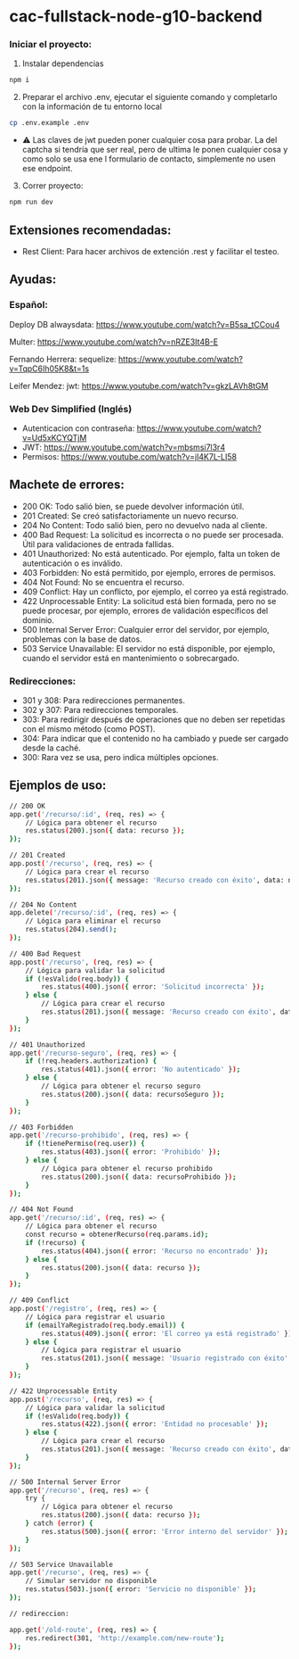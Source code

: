 # cac-fullstack-node-g10-backend

### Iniciar el proyecto:

1. Instalar dependencias
```bash
npm i
```
2. Preparar el archivo .env, ejecutar el siguiente comando y completarlo con la información de tu entorno local
```bash
cp .env.example .env
```
* ⚠️ Las claves de jwt pueden poner cualquier cosa para probar. La del captcha si tendría que ser real, pero de ultima le ponen cualquier cosa y como solo se usa ene l formulario de contacto, simplemente no usen ese endpoint.

3. Correr proyecto:
```bash
npm run dev
```



## Extensiones recomendadas:

- Rest Client: Para hacer archivos de extención .rest y facilitar el testeo.


## Ayudas: 

### Español:

Deploy DB alwaysdata: https://www.youtube.com/watch?v=B5sa_tCCou4

Multer: https://www.youtube.com/watch?v=nRZE3It4B-E

Fernando Herrera:
sequelize: https://www.youtube.com/watch?v=TqpC6Ih05K8&t=1s

Leifer Mendez:
jwt: https://www.youtube.com/watch?v=gkzLAVh8tGM


### Web Dev Simplified (Inglés)

- Autenticacion con contraseña: https://www.youtube.com/watch?v=Ud5xKCYQTjM
- JWT: https://www.youtube.com/watch?v=mbsmsi7l3r4
- Permisos: https://www.youtube.com/watch?v=jI4K7L-LI58 

## Machete de errores:

* 200 OK: Todo salió bien, se puede devolver información útil.
* 201 Created: Se creó satisfactoriamente un nuevo recurso.
* 204 No Content: Todo salió bien, pero no devuelvo nada al cliente.
* 400 Bad Request: La solicitud es incorrecta o no puede ser procesada. Útil para validaciones de entrada fallidas.
* 401 Unauthorized: No está autenticado. Por ejemplo, falta un token de autenticación o es inválido.
* 403 Forbidden: No está permitido, por ejemplo, errores de permisos.
* 404 Not Found: No se encuentra el recurso.
* 409 Conflict: Hay un conflicto, por ejemplo, el correo ya está registrado.
* 422 Unprocessable Entity: La solicitud está bien formada, pero no se puede procesar, por ejemplo, errores de validación específicos del dominio.
* 500 Internal Server Error: Cualquier error del servidor, por ejemplo, problemas con la base de datos.
* 503 Service Unavailable: El servidor no está disponible, por ejemplo, cuando el servidor está en mantenimiento o sobrecargado.

### Redirecciones:

* 301 y 308: Para redirecciones permanentes.
* 302 y 307: Para redirecciones temporales.
* 303: Para redirigir después de operaciones que no deben ser repetidas con el mismo método (como POST).
* 304: Para indicar que el contenido no ha cambiado y puede ser cargado desde la caché.
* 300: Rara vez se usa, pero indica múltiples opciones.

## Ejemplos de uso:

```bash 
// 200 OK
app.get('/recurso/:id', (req, res) => {
    // Lógica para obtener el recurso
    res.status(200).json({ data: recurso });
});

// 201 Created
app.post('/recurso', (req, res) => {
    // Lógica para crear el recurso
    res.status(201).json({ message: 'Recurso creado con éxito', data: nuevoRecurso });
});

// 204 No Content
app.delete('/recurso/:id', (req, res) => {
    // Lógica para eliminar el recurso
    res.status(204).send();
});

// 400 Bad Request
app.post('/recurso', (req, res) => {
    // Lógica para validar la solicitud
    if (!esValido(req.body)) {
        res.status(400).json({ error: 'Solicitud incorrecta' });
    } else {
        // Lógica para crear el recurso
        res.status(201).json({ message: 'Recurso creado con éxito', data: nuevoRecurso });
    }
});

// 401 Unauthorized
app.get('/recurso-seguro', (req, res) => {
    if (!req.headers.authorization) {
        res.status(401).json({ error: 'No autenticado' });
    } else {
        // Lógica para obtener el recurso seguro
        res.status(200).json({ data: recursoSeguro });
    }
});

// 403 Forbidden
app.get('/recurso-prohibido', (req, res) => {
    if (!tienePermiso(req.user)) {
        res.status(403).json({ error: 'Prohibido' });
    } else {
        // Lógica para obtener el recurso prohibido
        res.status(200).json({ data: recursoProhibido });
    }
});

// 404 Not Found
app.get('/recurso/:id', (req, res) => {
    // Lógica para obtener el recurso
    const recurso = obtenerRecurso(req.params.id);
    if (!recurso) {
        res.status(404).json({ error: 'Recurso no encontrado' });
    } else {
        res.status(200).json({ data: recurso });
    }
});

// 409 Conflict
app.post('/registro', (req, res) => {
    // Lógica para registrar el usuario
    if (emailYaRegistrado(req.body.email)) {
        res.status(409).json({ error: 'El correo ya está registrado' });
    } else {
        // Lógica para registrar el usuario
        res.status(201).json({ message: 'Usuario registrado con éxito' });
    }
});

// 422 Unprocessable Entity
app.post('/recurso', (req, res) => {
    // Lógica para validar la solicitud
    if (!esValido(req.body)) {
        res.status(422).json({ error: 'Entidad no procesable' });
    } else {
        // Lógica para crear el recurso
        res.status(201).json({ message: 'Recurso creado con éxito', data: nuevoRecurso });
    }
});

// 500 Internal Server Error
app.get('/recurso', (req, res) => {
    try {
        // Lógica para obtener el recurso
        res.status(200).json({ data: recurso });
    } catch (error) {
        res.status(500).json({ error: 'Error interno del servidor' });
    }
});

// 503 Service Unavailable
app.get('/recurso', (req, res) => {
    // Simular servidor no disponible
    res.status(503).json({ error: 'Servicio no disponible' });
});

// redireccion:

app.get('/old-route', (req, res) => {
    res.redirect(301, 'http://example.com/new-route');
});


```
